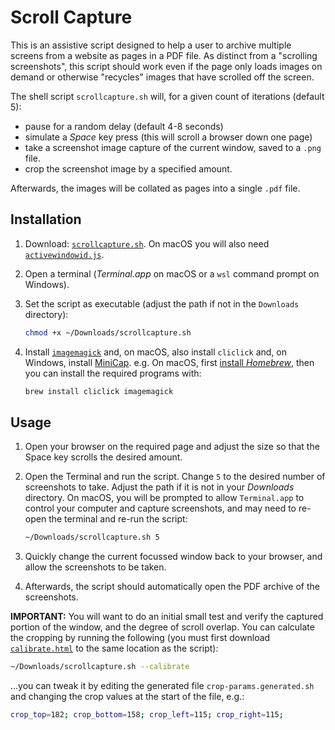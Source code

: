# Scroll Capture

This is an assistive script designed to help a user to archive multiple screens from a website as pages in a PDF file.  As distinct from a "scrolling screenshots", this script should work even if the page only loads images on demand or otherwise "recycles" images that have scrolled off the screen.

The shell script `scrollcapture.sh` will, for a given count of iterations (default 5):

* pause for a random delay (default 4-8 seconds)
* simulate a *Space* key press (this will scroll a browser down one page)
* take a screenshot image capture of the current window, saved to a `.png` file.
* crop the screenshot image by a specified amount.

Afterwards, the images will be collated as pages into a single `.pdf` file.


## Installation

1. Download: [`scrollcapture.sh`](https://raw.githubusercontent.com/danielgjackson/scrollcapture/main/scrollcapture.sh). On macOS you will also need [`activewindowid.js`](https://raw.githubusercontent.com/danielgjackson/scrollcapture/main/activewindowid.js).

2. Open a terminal (*Terminal.app* on macOS or a `wsl` command prompt on Windows).

3. Set the script as executable (adjust the path if not in the `Downloads` directory):

    ```bash
    chmod +x ~/Downloads/scrollcapture.sh
    ```

4. Install [`imagemagick`](https://imagemagick.org/script/download.php) and, on macOS, also install `cliclick` and, on Windows, install [MiniCap](https://www.donationcoder.com/software/mouser/popular-apps/minicap).  e.g. On macOS, first [install *Homebrew*](https://brew.sh/), then you can install the required programs with:

    ```bash
    brew install cliclick imagemagick
    ```

## Usage

1. Open your browser on the required page and adjust the size so that the Space key scrolls the desired amount.

2. Open the Terminal and run the script.  Change `5` to the desired number of screenshots to take.  Adjust the path if it is not in your *Downloads* directory.  On macOS, you will be prompted to allow `Terminal.app` to control your computer and capture screenshots, and may need to re-open the terminal and re-run the script:

    ```bash
    ~/Downloads/scrollcapture.sh 5
    ```

3. Quickly change the current focussed window back to your browser, and allow the screenshots to be taken.

4. Afterwards, the script should automatically open the PDF archive of the screenshots.

**IMPORTANT:** You will want to do an initial small test and verify the captured portion of the window, and the degree of scroll overlap.  You can calculate the cropping by running the following (you must first download [`calibrate.html`](https://raw.githubusercontent.com/danielgjackson/scrollcapture/main/calibrate.html) to the same location as the script):

```bash
~/Downloads/scrollcapture.sh --calibrate
```

...you can tweak it by editing the generated file `crop-params.generated.sh` and changing the crop values at the start of the file, e.g.:

```bash
crop_top=182; crop_bottom=158; crop_left=115; crop_right=115;
```
